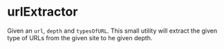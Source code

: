 urlExtractor
============

Given an `url`, `depth` and `typesOfURL`. This small utility will extract the given type of URLs from the given site to he given depth.
